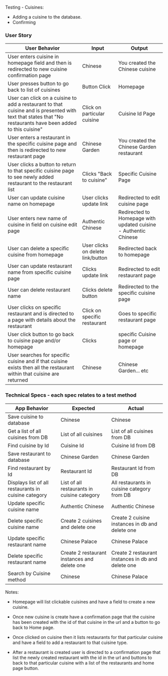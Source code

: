Testing - Cuisines:
- Adding a cuisine to the database.
- Confirming

### User Story

| User Behavior | Input | Output |
|----|----|----|  
| User enters cuisine in homepage field and then is redirected to new cuisine confirmation page | Chinese | You created the Chinese cuisine |
| User presses button to go back to list of cuisines | Button Click | Homepage |
| User can click on a cuisine to add a restaurant to that cuisine and is presented with text that states that "No restaurants have been added to this cuisine" | Click on particular cuisine | Cuisine Id Page |
| User enters a restaurant in the specific cuisine page and then is redirected to new restaurant page | Chinese Garden | You created the Chinese Garden restaurant |
| User clicks a button to return to that specific cuisine page to see newly added restaurant to the restaurant list | Clicks "Back to cuisine" | Specific Cuisine Page|
| User can update cuisine name on homepage | User clicks update link| Redirected to edit cuisine page|
|User enters new name of cuisine in field on cuisine edit page| Authentic Chinese | Redirected to Homepage with updated cuisine - Authentic Chinese |
|User can delete a specific cuisine from homepage | User clicks on delete link/button | Redirected back to homepage |
|User can update restaurant name from specific cuisine page | Clicks update link | Redirected to edit restaurant page |
|User can delete restaurant name | Clicks delete button| Redirected to the specific cuisine page|
| User clicks on specific restaurant and is directed to a page with details about the restaurant | Click on specific restaurant | Goes to specific restaurant page|
|User click button to go back to cuisine page and/or homepage| Clicks| specific Cuisine page or homepage
|User searches for specific cuisine and if that cuisine exists then all the restaurant within that cuisine are returned| Chinese | Chinese Garden... etc|






### Technical Specs - each spec relates to a test method

| App Behavior | Expected | Actual |
|----|----|----|  
|  Save cuisine to database  |  Chinese  |  Chinese  |
|  Get a list of all cuisines from DB | List of all cuisines | List of all cuisines from DB |
|  Find cuisine by Id | Cuisine Id | Cuisine Id from DB |
| Save restaurant to database | Chinese Garden | Chinese Garden|
|  Find restaurant by Id | Restaurant Id | Restaurant Id from DB |
|  Displays list of all restaurants in cuisine category | List of all restaurants in cuisine category | All restaurants in cuisine category from DB |
| Update specific cuisine name | Authentic Chinese | Authentic Chinese|
| Delete specific cuisine name | Create 2 cuisines and delete one  | Create 2 cuisine instances in db and delete one|
| Update specific restaurant name | Chinese Palace | Chinese Palace|
| Delete specific restaurant name | Create 2 restaurant instances and delete one  | Create 2 restaurant instances in db and delete one|
| Search by Cuisine method | Chinese | Chinese Palace|




Notes:
- Homepage will list clickable cuisines and have a field to create a new cuisine.

- Once new cuisine is create have a confirmation page that the cuisine has been created with the id of that cuisine in the url and a button to go back to Home page.

- Once clicked on cuisine then it lists restaurants for that particular cuisine and have a field to add a restaurant to that cuisine type.

- After a restaurant is created user is directed to a confirmation page that list the newly created restaurant with the id in the url and buttons to back to that particular cuisine with a list of the restaurants and home page button.
